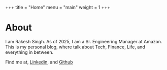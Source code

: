 +++
title = "Home"
menu = "main"
weight = 1
+++

# About
I am Rakesh Singh. As of 2025, I am a Sr. Engineering Manager at Amazon. This is my personal blog, where talk about Tech, Finance, Life, and everything in between.

Find me at, [Linkedin](https://www.linkedin.com/in/rakeshsingh/), and [Github](https://github.com/rakeshsingh)

